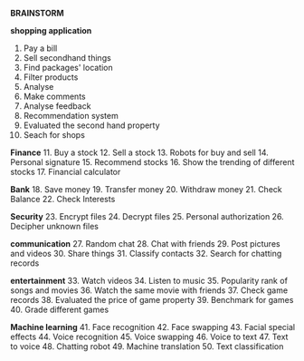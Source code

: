 **BRAINSTORM**

**shopping application**
1. Pay a bill
2. Sell secondhand things
3. Find packages' location
4. Filter products
5. Analyse 
6. Make comments
7. Analyse feedback
8. Recommendation system
9. Evaluated the second hand property
10. Seach for shops

**Finance**
11. Buy a stock
12. Sell a stock
13. Robots for buy and sell
14. Personal signature
15. Recommend stocks
16. Show the trending of different stocks
17. Financial calculator

**Bank**
18. Save money
19. Transfer money
20. Withdraw money
21. Check Balance
22. Check Interests

**Security**
23. Encrypt files
24. Decrypt files
25. Personal authorization
26. Decipher unknown files

**communication**
27. Random chat
28. Chat with friends
29. Post pictures and videos
30. Share things
31. Classify contacts
32. Search for chatting records

**entertainment**
33. Watch videos
34. Listen to music
35. Popularity rank of songs and movies
36. Watch the same movie with friends
37. Check game records
38. Evaluated the price of game property
39. Benchmark for games
40. Grade different games

**Machine learning**
41. Face recognition
42. Face swapping
43. Facial special effects
44. Voice recognition
45. Voice swapping
46. Voice to text
47. Text to voice
48. Chatting robot
49. Machine translation
50. Text classification 
